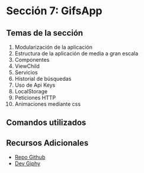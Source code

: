 # Sección 7: GifsApp

## Temas de la sección
1. Modularización de la aplicación
2. Estructura de la aplicación de media a gran escala
3. Componentes
4. ViewChild
5. Servicios
6. Historial de búsquedas
7. Uso de Api Keys
8. LocalStorage
9. Peticiones HTTP
10. Animaciones mediante css

## Comandos utilizados


## Recursos Adicionales
- [Repo Github](https://github.com/Klerith/angular-gif-app/tree/fin-seccion-7)
- [Dev Giphy](https://developers.giphy.com)
